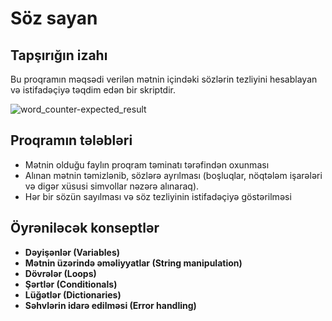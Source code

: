 # Söz sayan

## Tapşırığın izahı

Bu proqramın məqsədi verilən mətnin içindəki sözlərin tezliyini hesablayan və
istifadəçiyə təqdim edən bir skriptdir.

![word_counter-expected_result](../word_counter/static/word_counter-expected_result.png)

## Proqramın tələbləri

-   Mətnin olduğu faylın proqram təminatı tərəfindən oxunması
-   Alınan mətnin təmizlənib, sözlərə ayrılması (boşluqlar, nöqtələm işarələri və digər xüsusi simvollar nəzərə alınaraq).
-   Hər bir sözün sayılması və söz tezliyinin istifadəçiyə göstərilməsi

## Öyrəniləcək konseptlər

-   **Dəyişənlər (Variables)**
-   **Mətnin üzərində əməliyyatlar (String manipulation)**
-   **Dövrələr (Loops)**
-   **Şərtlər (Conditionals)**
-   **Lüğətlər (Dictionaries)**
-   **Səhvlərin idarə edilməsi (Error handling)**
